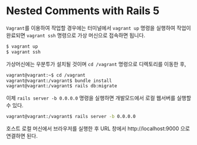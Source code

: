 # Nested Comments with Rails 5

`Vagrant`를 이용하여 작업할 경우에는 터미널에서 `vagrant up` 명령을 실행하여 작업이 완료되면 `vagrant ssh` 명령으로 가상 머신으로 접속하면 됩니다.

```sh
$ vagrant up
$ vagrant ssh
```

가상머신에는 우분투가 설치될 것이며 `cd /vagrant` 명령으로 디렉토리를 이동한 후,

```sh
vagrant@vagrant:~$ cd /vagrant
vagrant@vagrant:/vagrant$ bundle install
vagrant@vagrant:/vagrant$ rails db:migrate
```

 이제 `rails server -b 0.0.0.0` 명령을 실행하면 개발모드에서 로컬 웹서버를 실행할 수 있다.

 ```sh
 vagrant@vagrant:/vagrant$ rails server -b 0.0.0.0
 ```

호스트 로컬 머신에서 브라우저를 실행한 후 URL 창에서 http://localhost:9000 으로 연결하면 된다.
